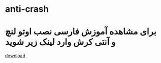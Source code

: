 # anti-crash
# برای مشاهده آموزش فارسی نصب اوتو لنچ و آنتی کرش وارد لینک زیر شوید
[download](http://beatbot.ir/pay)
